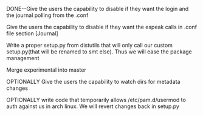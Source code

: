DONE--Give the users the capability to disable if they want the login and the journal polling from the .conf

Give the users the capability to disable if they want the espeak calls in .conf file section [Journal]

Write a proper setup.py from distutils that will only call our custom setup.py(that will be renamed to smt else). Thus we will ease the package management

Merge experimental into master


OPTIONALLY Give the users the capability to watch dirs for metadata changes

OPTIONALLY write code that temporarily allows /etc/pam.d/usermod to auth against us in arch linux. We will revert changes back in setup.py
